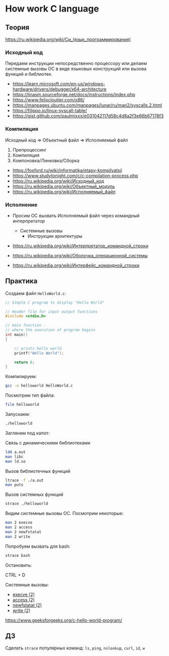 # How work C language

## Теория

https://ru.wikipedia.org/wiki/Си_(язык_программирования)


### Исходный код

Передаем инструкции непосредственно процессору или делаем системные вызовы ОС в виде языковых конструкций или вызова функций и библиотек.

* https://learn.microsoft.com/en-us/windows-hardware/drivers/debugger/x64-architecture
* https://linasm.sourceforge.net/docs/instructions/index.php
* https://www.felixcloutier.com/x86/
* https://manpages.ubuntu.com/manpages/lunar/ru/man2/syscalls.2.html
* https://filippo.io/linux-syscall-table/
* https://gist.github.com/paulmixxx/e031042117d58c4d8a2f3e66b67178f3


### Компиляция

Исходный код => Объектный файл => Исполняемый файл

1. Препроцессинг
2. Компиляция
3. Компоновка/Линковка/Сборка

* https://foxford.ru/wiki/informatika/etapy-kompilyatsii
* https://www.studytonight.com/c/c-compilation-process.php
* https://ru.wikipedia.org/wiki/Исходный_код
* https://ru.wikipedia.org/wiki/Объектный_модуль
* https://ru.wikipedia.org/wiki/Исполняемый_файл


### Исполнение

* Просим ОС вызвать Исполняемый файл через командный интерпретатор
  * Системные вызовы
    * Инструкции архитектуры

* https://ru.wikipedia.org/wiki/Интерпретатор_командной_строки
* https://ru.wikipedia.org/wiki/Оболочка_операционной_системы
* https://ru.wikipedia.org/wiki/Интерфейс_командной_строки


## Практика

Создаем файл `HelloWorld.c`:

```C
// Simple C program to display "Hello World"

// Header file for input output functions
#include <stdio.h>

// main function -
// where the execution of program begins
int main()
{

	// prints hello world
	printf("Hello World");

	return 0;
}

```

Компилируем:

```bash
gcc -o helloworld HelloWorld.c
```

Посмотрим тип файла:

```bash
file helloworld
```

Запускаем:

```bash
./helloworld
```

Заглянем под капот:

Связь с динамическими библиотеками
```bash
ldd a.out
man libc
man ld.so
```

Вызов библиотечных функций
```bash
ltrace -f ./a.out
man puts
```

Вызов системных функций

```bash
strace ./helloworld
```

Видим системные вызовы ОС. Посмотрим некоторые:

```bash
man 2 execve
man 2 access
man 2 newfstatat
man 2 write
```

Попробуем вызвать для bash:

```bash
strace bash
```

Остановить:

CTRL + D

Системные вызовы:
* [execve (2)](https://www.opennet.ru/cgi-bin/opennet/man.cgi?topic=execve&category=2)
* [access (2)](https://www.opennet.ru/man.shtml?topic=access&category=2&russian=0)
* [newfstatat (2)](https://man.archlinux.org/man/newfstatat.2.en)
* [write (2)](https://www.opennet.ru/man.shtml?topic=write&category=2&russian=0)

https://www.geeksforgeeks.org/c-hello-world-program/

## ДЗ

Сделать `strace` популярных команд: `ls`, `ping`, `nslookup`, `curl`, `id`, `w`

